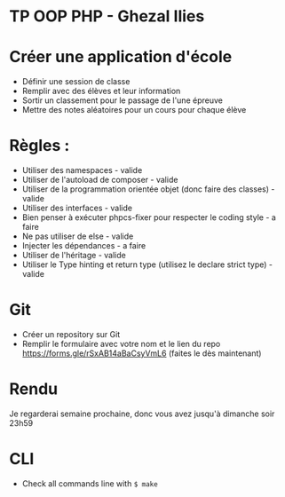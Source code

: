 # TP OOP PHP - Ghezal Ilies

# Créer une application d'école
- Définir une session de classe
- Remplir avec des élèves et leur information
- Sortir un classement pour le passage de l'une épreuve
- Mettre des notes aléatoires pour un cours pour chaque élève

# Règles :
- Utiliser des namespaces - valide
- Utiliser de l'autoload de composer - valide
- Utiliser de la programmation orientée objet (donc faire des classes) - valide
- Utiliser des interfaces - valide
- Bien penser à exécuter phpcs-fixer pour respecter le coding style - a faire 
- Ne pas utiliser de else - valide
- Injecter les dépendances - a faire 
- Utiliser de l'héritage - valide 
- Utiliser le Type hinting et return type (utilisez le declare strict type) - valide

# Git
- Créer un repository sur Git
- Remplir le formulaire avec votre nom et le lien du repo https://forms.gle/rSxAB14aBaCsyVmL6 (faites le dès maintenant)

# Rendu
Je regarderai semaine prochaine, donc vous avez jusqu'à dimanche soir 23h59

# CLI
- Check all commands line with ````$ make```` 